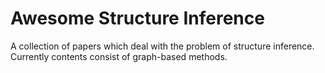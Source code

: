 # Awesome Structure Inference

A collection of papers which deal with the problem of structure inference. 
Currently contents consist of graph-based methods.
